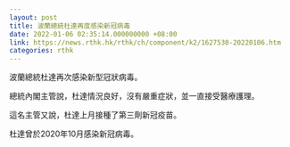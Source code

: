 ```yaml
---
layout: post
title: 波蘭總統杜達再度感染新冠病毒
date: 2022-01-06 02:35:14.000000000 +08:00
link: https://news.rthk.hk/rthk/ch/component/k2/1627530-20220106.htm
categories: rthk
---
```


波蘭總統杜達再次感染新型冠狀病毒。

總統內閣主管說，杜達情況良好，沒有嚴重症狀，並一直接受醫療護理。

這名主管又說，杜達上月接種了第三劑新冠疫苗。

杜達曾於2020年10月感染新冠病毒。
